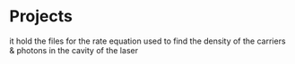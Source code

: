 # Projects
it hold the files for the rate equation used to find the density of the carriers & photons in the cavity of the laser

